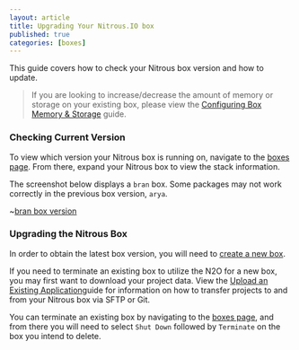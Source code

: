 ```yaml
---
layout: article
title: Upgrading Your Nitrous.IO box
published: true
categories: [boxes]
---
```


This guide covers how to check your Nitrous box version and how to update.

>If you are looking to increase/decrease the amount of memory or storage on your existing box, please view the [Configuring Box Memory & Storage](/box-settings) guide.

### Checking Current Version

To view which version your Nitrous box is running on, navigate to the [boxes page](https://www.nitrous.io/app#/boxes). From there, expand your Nitrous box to view the stack information.

The screenshot below displays a `bran` box. Some packages may not work correctly in the previous box version, `arya`.

~[bran box version](/images/articles/bran-box.png)

### Upgrading the Nitrous Box

In order to obtain the latest box version, you will need to [create a new box](/box-new). 

If you need to terminate an existing box to utilize the N2O for a new box, you may first want to download your project data. View the [Upload an Existing Application](/faq-adding-project/)guide for information on how to transfer projects to and from your Nitrous box via SFTP or Git.

You can terminate an existing box by navigating to the [boxes page](https://www.nitrous.io/app#/boxes), and from there you will need to select `Shut Down` followed by `Terminate` on the box you intend to delete.